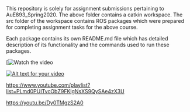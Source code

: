 This repository is solely for assignment submissions pertaining to AuE893_Spring2020.
The above folder contains a catkin workspace. The src folder of the workspace contains ROS packages which were prepared for completing assignment tasks for the above course. 

Each package contains its own README.md file which has detailed description of its functionality and the commands used to run these packages.

[![Watch the video]((https://img.youtube.com/vi/Dy0TMgzS2A0/maxresdefault.jpg)](https://youtu.be/Dy0TMgzS2A0))

[![Alt text for your video](https://img.youtube.com/vi/Dy0TMgzS2A0/0.jpg)](http://www.youtube.com/watch?v=Dy0TMgzS2A0)

https://www.youtube.com/playlist?list=PLmd0PUITvcObZ9FKlgNsXS9QySAe4zX3U

https://youtu.be/Dy0TMgzS2A0
